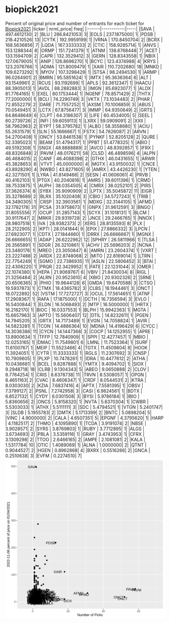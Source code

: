 # biopick2021
Percent of original price and number of entrants for each ticket for [Biopick2021](https://twitter.com/hashtag/Biopick2021)
|ticker |  nrml_price| freq|
|:------|-----------:|----:|
|SAVA   | 497.4612130|    2|
|BLU    | 286.8421053|    3|
|EOLS   | 237.1875000|    1|
|PDSB   | 218.4210526|   13|
|CYTK   | 192.9959199|    1|
|VRNA   | 170.8450704|    2|
|BCRX   | 168.5636856|    7|
|LQDA   | 167.3333333|    2|
|CTIC   | 158.9285714|    1|
|ANVS   | 153.1288344|    8|
|ORMP   | 151.7241379|    1|
|ATNM   | 138.6768448|    7|
|ACET   | 133.1594709|    2|
|CAPR   | 132.3529412|    3|
|GERN   | 128.8343558|    1|
|NBIX   | 127.0679005|    1|
|ANIP   | 126.8696270|    1|
|BCYC   | 123.4374988|    4|
|KRYS   | 123.2076766|    1|
|ADMA   | 121.8009479|    1|
|XAIR   | 110.7202680|   18|
|MNKD   | 109.6273292|    1|
|MYOV   | 107.3298429|    1|
|STSA   |  98.2494530|    1|
|ARMP   |  96.0264901|    2|
|BMRN   |  95.5851624|    1|
|IMTX   |  95.3636364|    6|
|ALT    |  93.1549961|    2|
|RCUS   |  93.1192699|    1|
|APLS   |  92.3612347|    1|
|HAACU  |  88.3905013|    1|
|AVDL   |  88.2882883|    3|
|IMGN   |  85.6923077|    1|
|ALDX   |  81.7764165|    1|
|EXEL   |  80.1753444|    1|
|NGENF  |  78.8571429|    2|
|THTX   |  77.2000000|    1|
|BCLI   |  74.2290749|    3|
|VKTX   |  73.1034483|    2|
|PHAR   |  72.8552279|    2|
|DARE   |  71.7557252|    1|
|AXSM   |  70.1006859|    3|
|ABUS   |  70.0549451|    3|
|LCTX   |  67.8756477|    3|
|IMMP   |  64.9350649|    2|
|GRTS   |  64.8648649|    6|
|CLPT   |  64.3186307|    3|
|LIFE   |  60.4534005|    5|
|SEEL   |  60.2739726|    2|
|INFI   |  59.6059113|    1|
|LXRX   |  59.0909091|    2|
|XXII   |  58.7962963|    2|
|EYPT   |  58.3795782|    1|
|ALBO   |  58.3558680|    1|
|ACIU   |  55.2631579|    1|
|SLN    |  55.1666667|    1|
|FSTX   |  54.7826087|    2|
|ARVN   |  54.2700408|    1|
|ONCY   |  53.8461538|    1|
|PYNKF  |  52.8205128|    2|
|QURE   |  52.3395023|    1|
|BEAM   |  51.4794317|    1|
|PPBT   |  51.4778325|    1|
|ABIO   |  49.5192308|    1|
|SNGX   |  48.8888889|    2|
|AVCO   |  48.8392857|    1|
|IFRX   |  48.8326848|    2|
|PAVM   |  48.0176211|   58|
|CLSD   |  46.4898596|    4|
|ALPN   |  46.4684015|    2|
|CANF   |  46.4088398|    2|
|GTHX   |  46.0431655|    1|
|ARWR   |  45.3828653|    8|
|VTVT   |  45.0000000|    4|
|MGTX   |  43.9150032|    1|
|CNCE   |  43.8928290|    4|
|NWBO   |  43.8271605|    9|
|AMRX   |  43.4426230|    1|
|YTEN   |  42.3271501|    1|
|LYRA   |  41.8149466|    2|
|SESN   |  41.0606061|    4|
|PRVB   |  40.4162103|    1|
|PTGX   |  40.2040816|    1|
|AMRS   |  39.6011396|    1|
|CRMD   |  38.7533875|    1|
|AUPH   |  38.0354505|    4|
|CMRX   |  38.0252101|    2|
|PIRS   |  37.3626374|    8|
|SYBX   |  35.9090909|    2|
|LPTX   |  35.5045872|   11|
|EIGR   |  35.3278689|    2|
|BLRX   |  35.1020408|    3|
|CBIO   |  34.5727243|    1|
|TRIB   |  34.3490305|    1|
|CRSP   |  32.3903561|    1|
|MDXG   |  32.3144105|    1|
|AFMD   |  32.1782178|   31|
|PCSA   |  31.9758673|    1|
|GNPX   |  31.9612591|    3|
|BNGO   |  31.8055556|    7|
|OCUP   |  31.2857143|    1|
|SCYX   |  31.1018131|    1|
|BLCM   |  30.9117647|    2|
|MRKR   |  29.9319728|    2|
|JNCE   |  29.2466765|    1|
|NNOX   |  28.9807518|    1|
|IVA    |  28.9382373|    2|
|XERS   |  28.8135593|    8|
|PLX    |  28.2122905|    2|
|KPTI   |  28.0141844|    9|
|EPIX   |  27.9866332|    3|
|LPCN   |  27.6923077|    1|
|CDTX   |  27.1844660|    1|
|DRRX   |  26.6666667|    1|
|MGNX   |  26.6666655|    1|
|ADAP   |  26.6222962|   12|
|SPHRY  |  26.5811966|    1|
|TLSA   |  26.3565891|    1|
|SDGR   |  26.3210861|    1|
|ACHV   |  25.5696203|    2|
|NCNA   |  23.3480176|    1|
|MREO   |  23.3050847|    8|
|AMRN   |  23.2604374|    1|
|VXRT   |  23.2227488|    2|
|ARDX   |  22.8748068|    2|
|MITO   |  22.8169014|    1|
|LTRN   |  22.7754249|    1|
|SGMO   |  22.7386935|   11|
|ASLN   |  22.5806452|    3|
|BTAI   |  22.4306220|    1|
|PRQR   |  22.3429952|    1|
|FATE   |  22.1231044|    3|
|OMER   |  22.1074380|    1|
|HEPA   |  21.9069767|    6|
|VBIV   |  21.8430034|    8|
|RIGL   |  21.3256484|    2|
|ALRN   |  20.9523810|    4|
|XBIO   |  20.9302326|    2|
|SRNE   |  20.6506365|    3|
|PHIO   |  19.9644128|    6|
|GMDA   |  19.6470588|    3|
|CTSO   |  19.5937873|    1|
|CTMX   |  18.4365782|    3|
|CLBS   |  18.1944461|    3|
|ONCT   |  18.0722892|   52|
|VSTM   |  17.7272727|    3|
|OCUL   |  17.5614651|    1|
|ATNF   |  17.2908367|    1|
|RAFA   |  17.1875000|    1|
|DCTH   |  16.7356594|    3|
|EVLO   |  16.5400844|    1|
|ELDN   |  16.5068493|    2|
|MTP    |  16.5000000|    1|
|HRTX   |  16.2162170|    1|
|BIOC   |  16.0337553|    1|
|BLPH   |  15.9942363|    1|
|MGTA   |  15.6657963|    3|
|APTO   |  15.5606407|   12|
|DTIL   |  14.8232611|    1|
|PGEN   |  14.7945205|    3|
|GRTX   |  14.7173489|    1|
|EVGN   |  14.7058824|    1|
|AVIR   |  14.5823281|    1|
|TCON   |  14.4886364|   10|
|MDNA   |  14.4196429|    6|
|CYCC   |  14.3036386|   11|
|CYCN   |  14.1447368|    3|
|COCP   |  14.1252955|    1|
|APRE   |  13.8900634|    1|
|TFFP   |  12.7840909|    1|
|SPPI   |  12.4277457|    1|
|MBIO   |  12.0253165|    1|
|DMAC   |  11.7549801|    6|
|LMNL   |  11.7523364|    1|
|SURF   |  11.6100767|    1|
|MEIP   |  11.5523466|    4|
|TGTX   |  11.4509804|    8|
|HOOK   |  11.3924051|    1|
|CYTR   |  11.3333333|    1|
|RGLS   |  11.2307692|    3|
|CNSP   |  10.7909605|    1|
|PLXP   |  10.7478261|    1|
|IDRA   |  10.4477612|    2|
|ATHA   |  10.0436681|    1|
|BCEL   |   9.8287888|    1|
|YMTX   |   9.4094702|    1|
|SIOX   |   9.2948718|   18|
|CLRB   |   9.1304343|    5|
|ABEO   |   9.0650888|    2|
|CLOV   |   8.7764254|    1|
|CRIS   |   8.6378738|   11|
|TRVN   |   8.5308057|    1|
|OPGN   |   8.4651163|    2|
|CVAC   |   8.4606347|    1|
|CRDF   |   8.0544531|    2|
|KTRA   |   8.0303030|    2|
|KZIA   |   7.6837416|    4|
|APTX   |   7.5581395|    1|
|OBSV   |   7.3799127|    2|
|PSNL   |   7.2742958|    3|
|CASI   |   6.9824561|    1|
|BDTX   |   6.8527132|    1|
|CYDY   |   6.0301508|    3|
|BYSI   |   5.9786184|    1|
|IBIO   |   5.8360656|    2|
|ONCS   |   5.8158320|    1|
|NVTA   |   5.6370304|    1|
|CWBR   |   5.5303033|    1|
|ATHX   |   5.5111111|    3|
|SDC    |   5.4794521|    1|
|VTGN   |   5.2401747|    3|
|SLDB   |   5.1955783|    2|
|DMTK   |   5.1713399|    2|
|BNTC   |   5.0898204|    5|
|VINC   |   4.9000000|    2|
|CALA   |   4.6507351|    5|
|EPGNF  |   4.3795620|    1|
|HARP   |   4.1182517|    2|
|THMO   |   4.1095890|    1|
|TCDA   |   3.9191074|    2|
|NBSE   |   3.9028571|    2|
|SYRS   |   3.8769803|    1|
|RUBY   |   3.7712895|    1|
|ALGS   |   3.6734693|    2|
|PBLA   |   3.5359116|    1|
|GRAY   |   3.4743953|    1|
|CFRX   |   3.1309298|    2|
|TTOO   |   2.6466165|    2|
|AMPE   |   2.1081081|    2|
|KALA   |   1.5317784|   10|
|OTIC   |   1.4089069|    1|
|ALNA   |   1.0000000|    2|
|QTNT   |   0.9044527|    2|
|HGEN   |   0.8962868|    4|
|BXRX   |   0.5516266|    2|
|GNCA   |   0.2510638|    3|
|EVFM   |   0.2274510|    7|
![retvspicks](biopicks.png?raw=true)
